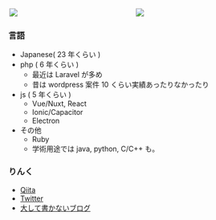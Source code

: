 <div style="display:flex;align-items: center;">
<img style="display:block;flex:1;margin:2px;" src="https://github-readme-stats.vercel.app/api?username=up-tri&count_private=true&layout=compact" />
<img style="display:block;flex:1;margin:2px;" src="https://github-readme-stats.vercel.app/api/top-langs/?username=up-tri&count_private=true&layout=compact">
</div>


### 言語

- Japanese( 23 年くらい )
- php ( 6 年くらい )
  - 最近は Laravel が多め
  - 昔は wordpress 案件 10 くらい実績あったりなかったり
- js ( 5 年くらい )
  - Vue/Nuxt, React
  - Ionic/Capacitor
  - Electron
- その他
  - Ruby
  - 学術用途では java, python, C/C++ も。

### りんく

- [Qiita](https://qiita.com/yaki-shake)
- [Twitter](https://twitter.com/ya_ki_shake)
- [大して書かないブログ](https://yaki-shake.fish/blog)
